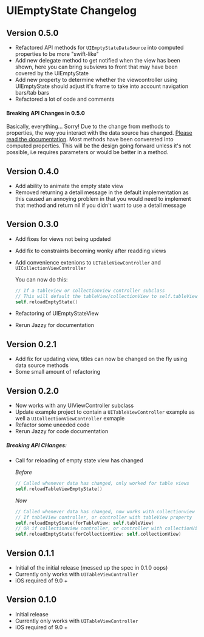 # UIEmptyState Changelog

## Version 0.5.0

- Refactored API methods for `UIEmptyStateDataSource` into computed properties to be more "swift-like"
- Add new delegate method to get notified when the view has been shown, here you can bring subviews to front that may have been covered by the UIEmptyState
- Add new property to determine whether the viewcontroller using UIEmptyState should adjust it's frame to take into account navigation bars/tab bars
- Refactored a lot of code and comments

#### Breaking API Changes in 0.5.0

Basically, everything... Sorry!
Due to the change from methods to properties, the way you interact with the data source has changed. [Please read the documentation](https://htmlpreview.github.io/?https://raw.githubusercontent.com/luispadron/UIEmptyState/master/docs/Protocols/UIEmptyStateDataSource.html). Most methods have been convereted into computed properties. This will be the design going forward unless it's not possible, i.e requires parameters or would be better in a method.

## Version 0.4.0

- Add ability to animate the empty state view
- Removed returning a detail message in the default implementation as this caused an annoying problem in that you would need to implement that method and return nil if you didn't want to use a detail message

## Version 0.3.0

- Add fixes for views not being updated
- Add fix to constraints becoming wonky after readding views
- Add convenience extenions to `UITableViewController` and `UICollectionViewController`
	
	You can now do this:
	
	```swift 
	// If a tableview or collectionview controller subclass
	// This will default the tableView/collectionView to self.tableView/collectionView
	self.reloadEmptyState()
	```
- Refactoring of UIEmptyStateView
- Rerun Jazzy for documentation

## Version 0.2.1

- Add fix for updating view, titles can now be changed on the fly using data source methods
- Some small amount of refactoring

## Version 0.2.0

- Now works with any UIViewController subclass
- Update example project to contain a `UITableViewController` example as well a `UICollectionViewController` exmaple
- Refactor some uneeded code
- Rerun Jazzy for code documentation

##### Breaking API CHanges:

- Call for reloading of empty state view has changed

	_Before_
	
	```swift
	// Called whenever data has changed, only worked for table views
	self.reloadTableViewEmptyState() 
	```
	
	_Now_
	
	```swift
	// Called whenever data has changed, now works with collectionview or tableview
	// If tableView controller, or controller with tableView property
	self.reloadEmptyState(forTableView: self.tableView) 
	// OR if collectionview controller, or controller with collectionView property
	self.reloadEmptyState(forCollectionView: self.collectionView)
	```

## Version 0.1.1

- Initial of the initial release (messed up the spec in 0.1.0 oops)
- Currently only works with `UITableViewController`
- iOS required of 9.0 +

## Version 0.1.0

- Initial release
- Currently only works with `UITableViewController`
- iOS required of 9.0 +